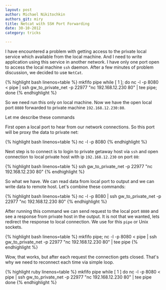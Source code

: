 ```yaml
---
layout: post
author: Michael Nikitochkin
authors_git: miry
title: Netcat with SSH Port Forwarding
date: 30-10-2012
category: tricks

---
```


I have encountered a problem with getting access to the private local service which available from the local machine.
And I need to write application using this service in another network.
I have only one port open to access the local machine `ssh` daemon.
After a few minutes of problem discussion, we decided to use `NetCat`.

{% highlight bash linenos=table %}
mkfifo pipe
while [ 1 ]; do nc -l -p 8080 < pipe | ssh gw_to_private_net -p 22977  "nc 192.168.12.230 80" | tee pipe; done
{% endhighlight %}

So we need run this only on local machine. Now we have the open local port `8080` forwarded to private machine `192.168.12.230:80`.

Let me describe these commands

<!--cut-->

First open a local port to hear from our network connections. So this port will be proxy the data to private net:

{% highlight bash linenos=table %}
nc -l -p 8080
{% endhighlight %}

Next step is to connect is to login to private getaway host via `ssh` and open connection to local private host with ip `192.168.12.230` on port `80`:

{% highlight bash linenos=table %}
ssh gw_to_private_net -p 22977  "nc 192.168.12.230 80"
{% endhighlight %}

So what we have. We can read data from local port to output and we can write data to remote host. Let's combine these commands:

{% highlight bash linenos=table %}
nc -l -p 8080 | ssh gw_to_private_net -p 22977  "nc 192.168.12.230 80"
{% endhighlight %}

After running this command we can send request to the local port `8080` and see a response from private host in the output.
It is not that we wanted, lets redirect the response to local connection. We use for this `pipe` or Unix sockets.

{% highlight bash linenos=table %}
mkfifo pipe; nc -l -p 8080 < pipe | ssh gw_to_private_net -p 22977  "nc 192.168.12.230 80" | tee pipe
{% endhighlight %}

Wow, that works, but after each request the connection gets closed. That's why we need to reconnect each time via simple loop.

{% highlight ruby linenos=table %}
mkfifo pipe
while [ 1 ]
do
  nc -l -p 8080 < pipe | ssh gw_to_private_net -p 22977  "nc 192.168.12.230 80" | tee pipe
done
{% endhighlight %}
